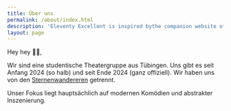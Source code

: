 ```yaml
---
title: Über uns
permalink: /about/index.html
description: 'Eleventy Excellent is inspired bythe companion website of Andy Bell’s talk "Be the browser’s mentor, not its micromanager".'
layout: page
---
```


Hey hey 👋👋,

Wir sind eine studentische Theatergruppe aus Tübingen. Uns gibt es seit Anfang 2024 (so halb) und seit Ende 2024 (ganz offiziell). Wir haben uns von den <a href="https://sternenwanderer.github.io">Sternenwandereren</a> getrennt.

Unser Fokus liegt hauptsächlich auf modernen Komödien und abstrakter Inszenierung.